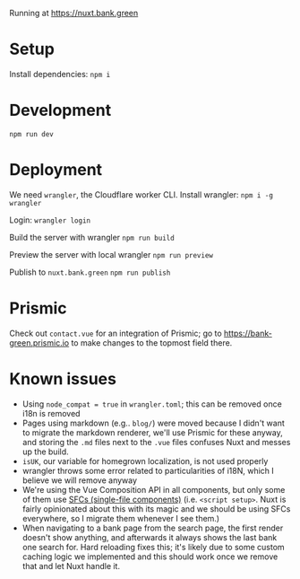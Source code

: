 Running at https://nuxt.bank.green

# Setup

Install dependencies:
`npm i`

# Development

`npm run dev`

# Deployment

We need `wrangler`, the Cloudflare worker CLI.
Install wrangler:
`npm i -g wrangler`

Login:
`wrangler login`

Build the server with wrangler
`npm run build`

Preview the server with local wrangler
`npm run preview`

Publish to `nuxt.bank.green`
`npm run publish`

# Prismic

Check out `contact.vue` for an integration of Prismic; go to https://bank-green.prismic.io to make changes to the topmost field there.

# Known issues

- Using `node_compat = true` in `wrangler.toml`; this can be removed once i18n is removed
- Pages using markdown (e.g.. `blog/`) were moved because I didn't want to migrate the markdown renderer, we'll use Prismic for these anyway, and storing the `.md` files next to the `.vue` files confuses Nuxt and messes up the build.
- `isUK`, our variable for homegrown localization, is not used properly
- wrangler throws some error related to particularities of i18N, which I believe we will remove anyway
- We're using the Vue Composition API in all components, but only some of them use [SFCs (single-file components)](https://vuejs.org/guide/scaling-up/sfc.html) (i.e. `<script setup>`. Nuxt is fairly opinionated about this with its magic and we should be using SFCs everywhere, so I migrate them whenever I see them.)
- When navigating to a bank page from the search page, the first render doesn't show anything, and afterwards it always shows the last bank one search for. Hard reloading fixes this; it's likely due to some custom caching logic we implemented and this should work once we remove that and let Nuxt handle it.
